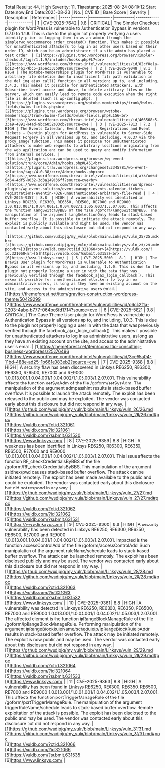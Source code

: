Total Results: 44, High Severity: 11, Timestamp: 2025-08-24 08:10:12
Start Date:now;End Date:2025-08-23
| No. | CVE ID | Base Score | Severity | Description | References |
|-----|--------|------------|----------|-------------|------------|
| 1 | CVE-2025-7642 | 9.8  | CRITICAL | The Simpler Checkout plugin for WordPress is vulnerable to Authentication Bypass in versions 0.7.0 to 1.1.9. This is due to the plugin not properly verifying a user`s identity prior to logging them in as an admin through the simplerwc_woocommerce_order_created() function. This makes it possible for unauthenticated attackers to log in as other users based on their order ID, which can be an administrator if a site admin has placed a test order. | [1]https://plugins.trac.wordpress.org/browser/simpler-checkout/tags/1.1.9/includes/hooks.php#L7<br>[2]https://www.wordfence.com/threat-intel/vulnerabilities/id/02cf0e1a-bd12-44b1-9bc5-1a5ec332b000?source=cve |
| 2 | CVE-2025-9048 | 8.1  | HIGH | The Wptobe-memberships plugin for WordPress is vulnerable to arbitrary file deletion due to insufficient file path validation in the del_img_ajax_call() function in all versions up to, and including, 3.4.2. This makes it possible for authenticated attackers, with Subscriber-level access and above, to delete arbitrary files on the server, which can easily lead to remote code execution when the right file is deleted (such as wp-config.php). | [1]https://plugins.svn.wordpress.org/wptobe-memberships/trunk/bwlms-fields/bwlms-fields.php<br>[2]https://plugins.trac.wordpress.org/browser/wptobe-memberships/trunk/bwlms-fields/bwlms-fields.php#L156<br>[3]https://www.wordfence.com/threat-intel/vulnerabilities/id/466568c5-33a9-4891-b4ad-9bc6052603cb?source=cve |
| 3 | CVE-2025-7813 | 7.2  | HIGH | The Events Calendar, Event Booking, Registrations and Event Tickets – Eventin plugin for WordPress is vulnerable to Server-Side Request Forgery in all versions up to, and including, 4.0.37 via the proxy_image function. This makes it possible for unauthenticated attackers to make web requests to arbitrary locations originating from the web application and can be used to query and modify information from internal services. | [1]https://plugins.trac.wordpress.org/browser/wp-event-solution/trunk/core/Admin/hooks.php#L451<br>[2]https://plugins.trac.wordpress.org/changeset/3345781/wp-event-solution/tags/4.0.38/core/Admin/hooks.php<br>[3]https://www.wordfence.com/threat-intel/vulnerabilities/id/a73f806d-5d64-4df5-b032-3d3a149036ff?source=cve<br>[4]https://www.wordfence.com/threat-intel/vulnerabilities/wordpress-plugins/wp-event-solution/event-manager-events-calendar-tickets-registrations-eventin-4026-unauthenticated-arbitrary-file-read |
| 4 | CVE-2025-9357 | 8.8  | HIGH | A vulnerability was identified in Linksys RE6250, RE6300, RE6350, RE6500, RE7000 and RE9000 1.0.013.001/1.0.04.001/1.0.04.002/1.1.05.003/1.2.07.001. This affects the function langSwitchByBBS of the file /goform/langSwitchByBBS. The manipulation of the argument langSelectionOnly leads to stack-based buffer overflow. It is possible to initiate the attack remotely. The exploit is publicly available and might be used. The vendor was contacted early about this disclosure but did not respond in any way. | [1]https://github.com/wudipjq/my_vuln/blob/main/Linksys/vuln_25/25.md<br>[2]https://github.com/wudipjq/my_vuln/blob/main/Linksys/vuln_25/25.md#poc<br>[3]https://vuldb.com/?ctiid.321060<br>[4]https://vuldb.com/?id.321060<br>[5]https://vuldb.com/?submit.631529<br>[6]https://www.linksys.com/ |
| 5 | CVE-2025-5060 | 8.1  | HIGH | The Bravis User plugin for WordPress is vulnerable to Authentication Bypass in all versions up to, and including, 1.0.0. This is due to the plugin not properly logging a user in with the data that was previously verified through the facebook_ajax_login_callback(). This makes it possible for unauthenticated attackers to log in as administrative users, as long as they have an existing account on the site, and access to the administrative user`s email. | [1]https://themeforest.net/item/graviton-construction-wordpress-theme/50429299<br>[2]https://www.wordfence.com/threat-intel/vulnerabilities/id/c6c52f1a-2203-4abe-b777-064bd6fd1714?source=cve |
| 6 | CVE-2025-5821 | 9.8  | CRITICAL | The Case Theme User plugin for WordPress is vulnerable to Authentication Bypass in all versions up to, and including, 1.0.3. This is due to the plugin not properly logging a user in with the data that was previously verified through the facebook_ajax_login_callback(). This makes it possible for unauthenticated attackers to log in as administrative users, as long as they have an existing account on the site, and access to the administrative user`s email. | [1]https://themeforest.net/item/consultio-consulting-business-wordpress/25376496<br>[2]https://www.wordfence.com/threat-intel/vulnerabilities/id/3ce95a04-11bd-488e-ad25-1b661e083eb2?source=cve |
| 7 | CVE-2025-9358 | 8.8  | HIGH | A security flaw has been discovered in Linksys RE6250, RE6300, RE6350, RE6500, RE7000 and RE9000 1.0.013.001/1.0.04.001/1.0.04.002/1.1.05.003/1.2.07.001. This vulnerability affects the function setSysAdm of the file /goform/setSysAdm. The manipulation of the argument admpasshint results in stack-based buffer overflow. It is possible to launch the attack remotely. The exploit has been released to the public and may be exploited. The vendor was contacted early about this disclosure but did not respond in any way. | [1]https://github.com/wudipjq/my_vuln/blob/main/Linksys/vuln_26/26.md<br>[2]https://github.com/wudipjq/my_vuln/blob/main/Linksys/vuln_26/26.md#poc<br>[3]https://vuldb.com/?ctiid.321061<br>[4]https://vuldb.com/?id.321061<br>[5]https://vuldb.com/?submit.631530<br>[6]https://www.linksys.com/ |
| 8 | CVE-2025-9359 | 8.8  | HIGH | A weakness has been identified in Linksys RE6250, RE6300, RE6350, RE6500, RE7000 and RE9000 1.0.013.001/1.0.04.001/1.0.04.002/1.1.05.003/1.2.07.001. This issue affects the function RP_checkCredentialsByBBS of the file /goform/RP_checkCredentialsByBBS. This manipulation of the argument ssidhex/pwd causes stack-based buffer overflow. The attack can be initiated remotely. The exploit has been made available to the public and could be exploited. The vendor was contacted early about this disclosure but did not respond in any way. | [1]https://github.com/wudipjq/my_vuln/blob/main/Linksys/vuln_27/27.md<br>[2]https://github.com/wudipjq/my_vuln/blob/main/Linksys/vuln_27/27.md#poc<br>[3]https://vuldb.com/?ctiid.321062<br>[4]https://vuldb.com/?id.321062<br>[5]https://vuldb.com/?submit.631531<br>[6]https://www.linksys.com/ |
| 9 | CVE-2025-9360 | 8.8  | HIGH | A security vulnerability has been detected in Linksys RE6250, RE6300, RE6350, RE6500, RE7000 and RE9000 1.0.013.001/1.0.04.001/1.0.04.002/1.1.05.003/1.2.07.001. Impacted is the function accessControlAdd of the file /goform/accessControlAdd. Such manipulation of the argument ruleName/schedule leads to stack-based buffer overflow. The attack can be launched remotely. The exploit has been disclosed publicly and may be used. The vendor was contacted early about this disclosure but did not respond in any way. | [1]https://github.com/wudipjq/my_vuln/blob/main/Linksys/vuln_28/28.md<br>[2]https://github.com/wudipjq/my_vuln/blob/main/Linksys/vuln_28/28.md#poc<br>[3]https://vuldb.com/?ctiid.321063<br>[4]https://vuldb.com/?id.321063<br>[5]https://vuldb.com/?submit.631532<br>[6]https://www.linksys.com/ |
| 10 | CVE-2025-9361 | 8.8  | HIGH | A vulnerability was detected in Linksys RE6250, RE6300, RE6350, RE6500, RE7000 and RE9000 1.0.013.001/1.0.04.001/1.0.04.002/1.1.05.003/1.2.07.001. The affected element is the function ipRangeBlockManageRule of the file /goform/ipRangeBlockManageRule. Performing manipulation of the argument ipRangeBlockRuleName/scheduleIp/ipRangeBlockRuleIpAddr results in stack-based buffer overflow. The attack may be initiated remotely. The exploit is now public and may be used. The vendor was contacted early about this disclosure but did not respond in any way. | [1]https://github.com/wudipjq/my_vuln/blob/main/Linksys/vuln_29/29.md<br>[2]https://github.com/wudipjq/my_vuln/blob/main/Linksys/vuln_29/29.md#poc<br>[3]https://vuldb.com/?ctiid.321064<br>[4]https://vuldb.com/?id.321064<br>[5]https://vuldb.com/?submit.631533<br>[6]https://www.linksys.com/ |
| 11 | CVE-2025-9363 | 8.8  | HIGH | A vulnerability has been found in Linksys RE6250, RE6300, RE6350, RE6500, RE7000 and RE9000 1.0.013.001/1.0.04.001/1.0.04.002/1.1.05.003/1.2.07.001. This affects the function portTriggerManageRule of the file /goform/portTriggerManageRule. The manipulation of the argument triggerRuleName/schedule leads to stack-based buffer overflow. Remote exploitation of the attack is possible. The exploit has been disclosed to the public and may be used. The vendor was contacted early about this disclosure but did not respond in any way. | [1]https://github.com/wudipjq/my_vuln/blob/main/Linksys/vuln_31/31.md<br>[2]https://github.com/wudipjq/my_vuln/blob/main/Linksys/vuln_31/31.md#poc<br>[3]https://vuldb.com/?ctiid.321066<br>[4]https://vuldb.com/?id.321066<br>[5]https://vuldb.com/?submit.631535<br>[6]https://www.linksys.com/ |
